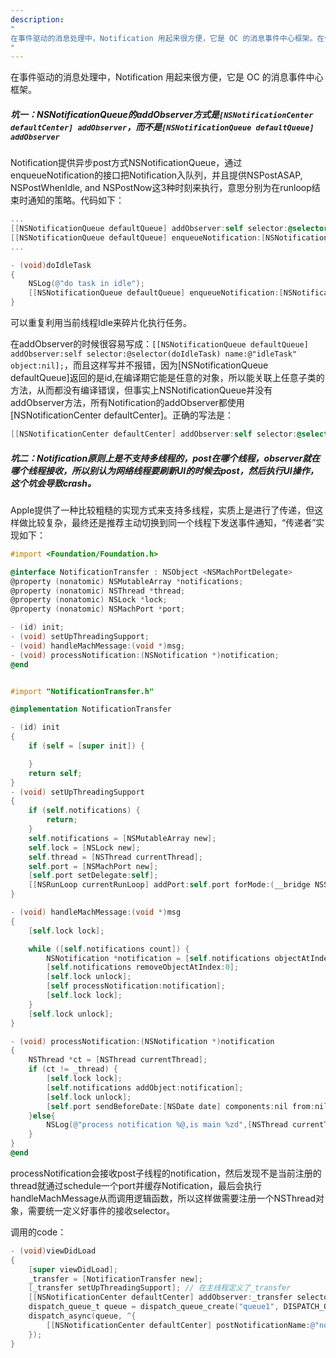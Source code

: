 ```yaml
---
description:
"
在事件驱动的消息处理中，Notification 用起来很方便，它是 OC 的消息事件中心框架。在使用过程中遇到的2个要注意的坑。
"
---
```


在事件驱动的消息处理中，Notification 用起来很方便，它是 OC 的消息事件中心框架。

##### 坑一：NSNotificationQueue的addObserver方式是`[NSNotificationCenter defaultCenter] addObserver`，而不是`[NSNotificationQueue defaultQueue] addObserver`

Notification提供异步post方式NSNotificationQueue，通过enqueueNotification的接口把Notification入队列，并且提供NSPostASAP, NSPostWhenIdle, and NSPostNow这3种时刻来执行，意思分别为在runloop结束时通知的策略。代码如下：

```objective-c
...
[[NSNotificationQueue defaultQueue] addObserver:self selector:@selector(doIdleTask) name:@"idleTask" object:nil]; // 错误，但编译正确不报错- -
[[NSNotificationQueue defaultQueue] enqueueNotification:[NSNotification notificationWithName:@"idleTask" object:self] postingStyle:NSPostWhenIdle];
...

- (void)doIdleTask
{
    NSLog(@"do task in idle");
    [[NSNotificationQueue defaultQueue] enqueueNotification:[NSNotification notificationWithName:@"idleTask" object:self] postingStyle:NSPostWhenIdle];
}

```

可以重复利用当前线程Idle来碎片化执行任务。

在addObserver的时候很容易写成：`[[NSNotificationQueue defaultQueue] addObserver:self selector:@selector(doIdleTask) name:@"idleTask" object:nil];`，而且这样写并不报错，因为[NSNotificationQueue defaultQueue]返回的是id,在编译期它能是任意的对象，所以能关联上任意子类的方法，从而都没有编译错误，但事实上NSNotificationQueue并没有addObserver方法，所有Notification的addObserver都使用[NSNotificationCenter defaultCenter]。正确的写法是：

```objective-c
[[NSNotificationCenter defaultCenter] addObserver:self selector:@selector(doIdleTask) name:@"idleTask" object:nil];
```

##### 坑二：Notification原则上是不支持多线程的，post在哪个线程，observer就在哪个线程接收，所以别认为网络线程要刷新UI的时候去post，然后执行UI操作，这个坑会导致crash。

Apple提供了一种比较粗糙的实现方式来支持多线程，实质上是进行了传递，但这样做比较复杂，最终还是推荐主动切换到同一个线程下发送事件通知，“传递者”实现如下：

```objective-c
#import <Foundation/Foundation.h>

@interface NotificationTransfer : NSObject <NSMachPortDelegate>
@property (nonatomic) NSMutableArray *notifications;
@property (nonatomic) NSThread *thread;
@property (nonatomic) NSLock *lock;
@property (nonatomic) NSMachPort *port;

- (id) init;
- (void) setUpThreadingSupport;
- (void) handleMachMessage:(void *)msg;
- (void) processNotification:(NSNotification *)notification;
@end


#import "NotificationTransfer.h"

@implementation NotificationTransfer

- (id) init
{
    if (self = [super init]) {

    }
    return self;
}
- (void) setUpThreadingSupport
{
    if (self.notifications) {
        return;
    }
    self.notifications = [NSMutableArray new];
    self.lock = [NSLock new];
    self.thread = [NSThread currentThread];
    self.port = [NSMachPort new];
    [self.port setDelegate:self];
    [[NSRunLoop currentRunLoop] addPort:self.port forMode:(__bridge NSString *) kCFRunLoopCommonModes];
}

- (void) handleMachMessage:(void *)msg
{
    [self.lock lock];

    while ([self.notifications count]) {
        NSNotification *notification = [self.notifications objectAtIndex:0];
        [self.notifications removeObjectAtIndex:0];
        [self.lock unlock];
        [self processNotification:notification];
        [self.lock lock];
    }
    [self.lock unlock];
}

- (void) processNotification:(NSNotification *)notification
{
    NSThread *ct = [NSThread currentThread];
    if (ct != _thread) {
        [self.lock lock];
        [self.notifications addObject:notification];
        [self.lock unlock];
        [self.port sendBeforeDate:[NSDate date] components:nil from:nil reserved:0];
    }else{
        NSLog(@"process notification %@,is main %zd",[NSThread currentThread],[NSThread isMainThread]);
    }
}
@end
```

processNotification会接收post子线程的notification，然后发现不是当前注册的thread就通过schedule一个port并缓存Notification，最后会执行handleMachMessage从而调用逻辑函数，所以这样做需要注册一个NSThread对象，需要统一定义好事件的接收selector。

调用的code：

```objective-c
- (void)viewDidLoad
{
    [super viewDidLoad];
    _transfer = [NotificationTransfer new];
    [_transfer setUpThreadingSupport]; // 在主线程定义了_transfer
    [[NSNotificationCenter defaultCenter] addObserver:_transfer selector:@selector(processNotification:) name:@"notifi" object:nil]; // 添加了selector
    dispatch_queue_t queue = dispatch_queue_create("queue1", DISPATCH_QUEUE_CONCURRENT);
    dispatch_async(queue, ^{
        [[NSNotificationCenter defaultCenter] postNotificationName:@"notifi" object:nil]; // 子线程post，最终Notification会转发到主线程执行processNotification
    });
}
```
